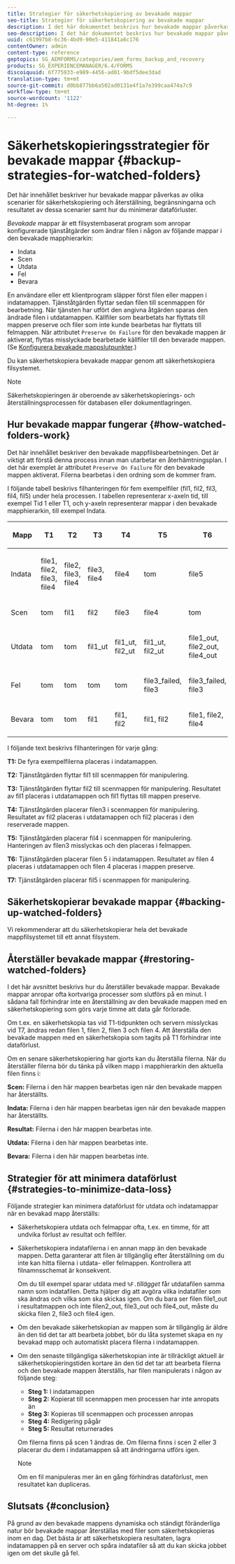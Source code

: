 ```yaml
---
title: Strategier för säkerhetskopiering av bevakade mappar
seo-title: Strategier för säkerhetskopiering av bevakade mappar
description: I det här dokumentet beskrivs hur bevakade mappar påverkas av olika scenarier för säkerhetskopiering och återställning, begränsningar och resultat för dessa scenarier och hur du minimerar dataförluster.
seo-description: I det här dokumentet beskrivs hur bevakade mappar påverkas av olika scenarier för säkerhetskopiering och återställning, begränsningar och resultat för dessa scenarier och hur du minimerar dataförluster.
uuid: c61997b8-6c36-4bd9-90e5-411841a6c176
contentOwner: admin
content-type: reference
geptopics: SG_AEMFORMS/categories/aem_forms_backup_and_recovery
products: SG_EXPERIENCEMANAGER/6.4/FORMS
discoiquuid: 6f775933-e989-4456-ad01-9bdf5dee3dad
translation-type: tm+mt
source-git-commit: d0bb877bb6a502ad0131e4f1a7e399caa474a7c9
workflow-type: tm+mt
source-wordcount: '1122'
ht-degree: 1%

---
```



# Säkerhetskopieringsstrategier för bevakade mappar {#backup-strategies-for-watched-folders}

Det här innehållet beskriver hur bevakade mappar påverkas av olika scenarier för säkerhetskopiering och återställning, begränsningarna och resultatet av dessa scenarier samt hur du minimerar dataförluster.

*Bevakade* mappar är ett filsystembaserat program som anropar konfigurerade tjänståtgärder som ändrar filen i någon av följande mappar i den bevakade mapphierarkin:

* Indata
* Scen
* Utdata
* Fel
* Bevara

En användare eller ett klientprogram släpper först filen eller mappen i indatamappen. Tjänståtgärden flyttar sedan filen till scenmappen för bearbetning. När tjänsten har utfört den angivna åtgärden sparas den ändrade filen i utdatamappen. Källfiler som bearbetats har flyttats till mappen preserve och filer som inte kunde bearbetas har flyttats till felmappen. När attributet `Preserve On Failure` för den bevakade mappen är aktiverat, flyttas misslyckade bearbetade källfiler till den bevarade mappen. (Se [Konfigurera bevakade mappslutpunkter](/help/forms/using/admin-help/configuring-watched-folder-endpoints.md#configuring-watched-folder-endpoints).)

Du kan säkerhetskopiera bevakade mappar genom att säkerhetskopiera filsystemet.

>[!NOTE]
>
>Säkerhetskopieringen är oberoende av säkerhetskopierings- och återställningsprocessen för databasen eller dokumentlagringen.

## Hur bevakade mappar fungerar {#how-watched-folders-work}

Det här innehållet beskriver den bevakade mappfilsbearbetningen. Det är viktigt att förstå denna process innan man utarbetar en återhämtningsplan. I det här exemplet är attributet `Preserve On Failure` för den bevakade mappen aktiverat. Filerna bearbetas i den ordning som de kommer fram.

I följande tabell beskrivs filhanteringen för fem exempelfiler (fil1, fil2, fil3, fil4, fil5) under hela processen. I tabellen representerar x-axeln tid, till exempel Tid 1 eller T1, och y-axeln representerar mappar i den bevakade mapphierarkin, till exempel Indata.

<table>
 <thead>
  <tr>
   <th><p>Mapp</p></th> 
   <th><p>T1</p></th> 
   <th><p>T2</p></th> 
   <th><p>T3</p></th> 
   <th><p>T4</p></th> 
   <th><p>T5</p></th> 
   <th><p>T6</p></th> 
   <th><p>T7</p></th> 
  </tr> 
 </thead> 
 <tbody>
  <tr>
   <td><p>Indata</p></td> 
   <td><p>file1, file2, file3, file4</p></td> 
   <td><p>file2, file3, file4</p></td> 
   <td><p>file3, file4</p></td> 
   <td><p>file4</p></td> 
   <td><p>tom</p></td> 
   <td><p>file5</p></td> 
   <td><p>tom</p></td> 
  </tr> 
  <tr>
   <td><p>Scen</p></td> 
   <td><p>tom</p></td> 
   <td><p>fil1</p></td> 
   <td><p>fil2</p></td> 
   <td><p>file3</p></td> 
   <td><p>file4</p></td> 
   <td><p>tom</p></td> 
   <td><p>file5</p></td> 
  </tr> 
  <tr>
   <td><p>Utdata</p></td> 
   <td><p>tom</p></td> 
   <td><p>tom</p></td> 
   <td><p>fil1_ut</p></td> 
   <td><p>fil1_ut, fil2_ut</p></td> 
   <td><p>fil1_ut, fil2_ut</p></td> 
   <td><p>file1_out, file2_out, file4_out</p></td> 
   <td><p>file1_out, file2_out, file4_out</p></td> 
  </tr> 
  <tr>
   <td><p>Fel</p></td> 
   <td><p>tom</p></td> 
   <td><p>tom</p></td> 
   <td><p>tom</p></td> 
   <td><p>tom</p></td> 
   <td><p>file3_failed, file3 </p></td> 
   <td><p>file3_failed, file3 </p></td> 
   <td><p>file3_failed, file3 </p></td> 
  </tr> 
  <tr>
   <td><p>Bevara</p></td> 
   <td><p>tom</p></td> 
   <td><p>tom</p></td> 
   <td><p>fil1 </p></td> 
   <td><p>fil1, fil2 </p></td> 
   <td><p>fil1, fil2 </p></td> 
   <td><p>file1, file2, file4 </p></td> 
   <td><p>file1, file2, file4 </p></td> 
  </tr> 
 </tbody> 
</table>

I följande text beskrivs filhanteringen för varje gång:

**T1:** De fyra exempelfilerna placeras i indatamappen.

**T2:** Tjänståtgärden flyttar fil1 till scenmappen för manipulering.

**T3:** Tjänståtgärden flyttar fil2 till scenmappen för manipulering. Resultatet av fil1 placeras i utdatamappen och fil1 flyttas till mappen preserve.

**T4:** Tjänståtgärden placerar filen3 i scenmappen för manipulering. Resultatet av fil2 placeras i utdatamappen och fil2 placeras i den reserverade mappen.

**T5:** Tjänståtgärden placerar fil4 i scenmappen för manipulering. Hanteringen av filen3 misslyckas och den placeras i felmappen.

**T6:** Tjänståtgärden placerar filen 5 i indatamappen. Resultatet av filen 4 placeras i utdatamappen och filen 4 placeras i mappen preserve.

**T7:** Tjänståtgärden placerar fil5 i scenmappen för manipulering.

## Säkerhetskopierar bevakade mappar {#backing-up-watched-folders}

Vi rekommenderar att du säkerhetskopierar hela det bevakade mappfilsystemet till ett annat filsystem.

## Återställer bevakade mappar {#restoring-watched-folders}

I det här avsnittet beskrivs hur du återställer bevakade mappar. Bevakade mappar anropar ofta kortvariga processer som slutförs på en minut. I sådana fall förhindrar inte en återställning av den bevakade mappen med en säkerhetskopiering som görs varje timme att data går förlorade.

Om t.ex. en säkerhetskopia tas vid T1-tidpunkten och servern misslyckas vid T7, ändras redan filen 1, filen 2, filen 3 och filen 4. Att återställa den bevakade mappen med en säkerhetskopia som tagits på T1 förhindrar inte dataförlust.

Om en senare säkerhetskopiering har gjorts kan du återställa filerna. När du återställer filerna bör du tänka på vilken mapp i mapphierarkin den aktuella filen finns i:

**Scen:** Filerna i den här mappen bearbetas igen när den bevakade mappen har återställts.

**Indata:** Filerna i den här mappen bearbetas igen när den bevakade mappen har återställts.

**Resultat:** Filerna i den här mappen bearbetas inte.

**Utdata:** Filerna i den här mappen bearbetas inte.

**Bevara:** Filerna i den här mappen bearbetas inte.

## Strategier för att minimera dataförlust {#strategies-to-minimize-data-loss}

Följande strategier kan minimera dataförlust för utdata och indatamappar när en bevakad mapp återställs:

* Säkerhetskopiera utdata och felmappar ofta, t.ex. en timme, för att undvika förlust av resultat och felfiler.
* Säkerhetskopiera indatafilerna i en annan mapp än den bevakade mappen. Detta garanterar att filen är tillgänglig efter återställning om du inte kan hitta filerna i utdata- eller felmappen. Kontrollera att filnamnsschemat är konsekvent.

   Om du till exempel sparar utdata med `%F.`*tillägget* får utdatafilen samma namn som indatafilen. Detta hjälper dig att avgöra vilka indatafiler som ska ändras och vilka som ska skickas igen. Om du bara ser filen file1_out i resultatmappen och inte filen2_out, file3_out och file4_out, måste du skicka filen 2, file3 och file4 igen.

* Om den bevakade säkerhetskopian av mappen som är tillgänglig är äldre än den tid det tar att bearbeta jobbet, bör du låta systemet skapa en ny bevakad mapp och automatiskt placera filerna i indatamappen.
* Om den senaste tillgängliga säkerhetskopian inte är tillräckligt aktuell är säkerhetskopieringstiden kortare än den tid det tar att bearbeta filerna och den bevakade mappen återställs, har filen manipulerats i någon av följande steg:

   * **Steg 1:** I indatamappen
   * **Steg 2:** Kopierat till scenmappen men processen har inte anropats än
   * **Steg 3:** Kopieras till scenmappen och processen anropas
   * **Steg 4:** Redigering pågår
   * **Steg 5:** Resultat returnerades

   Om filerna finns på scen 1 ändras de. Om filerna finns i scen 2 eller 3 placerar du dem i indatamappen så att ändringarna utförs igen.

   >[!NOTE]
   >
   >Om en fil manipuleras mer än en gång förhindras dataförlust, men resultatet kan dupliceras.

## Slutsats {#conclusion}

På grund av den bevakade mappens dynamiska och ständigt föränderliga natur bör bevakade mappar återställas med filer som säkerhetskopieras inom en dag. Det bästa är att säkerhetskopiera resultaten, lagra indatamappen på en server och spåra indatafiler så att du kan skicka jobbet igen om det skulle gå fel.
